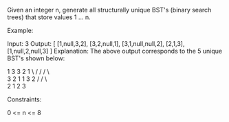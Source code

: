 Given an integer n, generate all structurally unique BST's (binary search trees) that store values 1 ... n.

Example:

Input: 3
Output:
[
[1,null,3,2],
[3,2,null,1],
[3,1,null,null,2],
[2,1,3],
[1,null,2,null,3]
]
Explanation:
The above output corresponds to the 5 unique BST's shown below:

1 3 3 2 1
\ / / / \ \
 3 2 1 1 3 2
/ / \ \
 2 1 2 3

Constraints:

0 <= n <= 8
